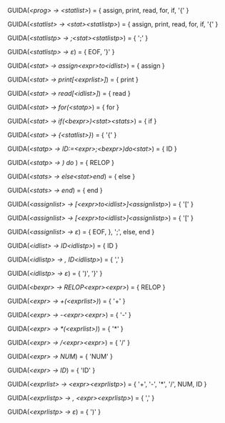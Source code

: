 GUIDA(<em>\<prog> -> \<statlist></em>) = { assign, print, read, for, if, '{' }

GUIDA(<em>\<statlist> -> \<stat>\<statlistp></em>) = { assign, print, read, for, if, '{' }

GUIDA(<em>\<statlistp> -> ;\<stat>\<statlistp></em>) = { ';' }

GUIDA(<em>\<statlistp> -> $\varepsilon$</em>) = { EOF, '}' }

GUIDA(<em>\<stat> -> assign\<expr>to\<idlist></em>) = { assign }

GUIDA(<em>\<stat> -> print[\<exprlist>]</em>) = { print }

GUIDA(<em>\<stat> -> read[\<idlist>]</em>) = { read }

GUIDA(<em>\<stat> -> for(\<statp></em>) = { for }

GUIDA(<em>\<stat> -> if(\<bexpr>)\<stat>\<stats></em>) = { if }

GUIDA(<em>\<stat> -> {\<statlist>}</em>) = { '{' }

GUIDA(<em>\<statp> -> ID:=\<expr>;\<bexpr>)do\<stat></em>) = { ID }

GUIDA(<em>\<statp> -> <bexpr>) do <stat></em>) = { RELOP }

GUIDA(<em>\<stats> -> else\<stat>end</em>) = { else }

GUIDA(<em>\<stats> -> end</em>) = { end }

GUIDA(<em>\<assignlist> -> [\<expr>to\<idlist>]\<assignlistp></em>) = { '[' }

GUIDA(<em>\<assignlist> -> [\<expr>to\<idlist>]\<assignlistp></em>) = { '[' }

GUIDA(<em>\<assignlist> -> $\varepsilon$</em>) = { EOF, }, ';', else, end }

GUIDA(<em>\<idlist> -> ID\<idlistp></em>) = { ID }

GUIDA(<em>\<idlistp> -> , ID\<idlistp></em>) = { ',' }

GUIDA(<em>\<idlistp> -> $\varepsilon$</em>) = { ')', '}' }

GUIDA(<em>\<bexpr> -> RELOP\<expr>\<expr></em>) = { RELOP }

GUIDA(<em>\<expr> -> +(\<exprlist>)</em>) = { '+' }

GUIDA(<em>\<expr> -> -\<expr>\<expr></em>) = { '-' }

GUIDA(<em>\<expr> -> *(\<exprlist>)</em>) = { '\*' }

GUIDA(<em>\<expr> -> /\<expr>\<expr></em>) = { '/' }

GUIDA(<em>\<expr> -> NUM</em>) = { 'NUM' }

GUIDA(<em>\<expr> -> ID</em>) = { 'ID' }

GUIDA(<em>\<exprlist> -> \<expr>\<exprlistp></em>) = { '+', '-', '*', '/', NUM, ID }

GUIDA(<em>\<exprlistp> -> , \<expr>\<exprlistp></em>) = { ',' }

GUIDA(<em>\<exprlistp> ->  $\varepsilon$</em>) = { ')' }